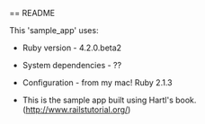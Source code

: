 == README

This 'sample_app' uses:

* Ruby version - 4.2.0.beta2

* System dependencies - ??

* Configuration - from my mac! Ruby 2.1.3

* This is the sample app built using Hartl's book.  (http://www.railstutorial.org/)

